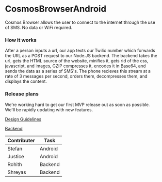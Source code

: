 CosmosBrowserAndroid
====================

Cosmos Browser allows the user to connect to the internet through the use of SMS. No data or WiFi required.

### How it works

After a person inputs a url, our app texts our Twilio number which forwards the URL as a POST request to our Node.JS backend. The backend takes the url, gets the HTML source of the website, minifies it, gets rid of the css, javascript, and images, GZIP compresses it, encodes it in Base64, and sends the data as a series of SMS's. The phone recieves this stream at a rate of 3 messages per second, orders them, decompresses them, and displays the content.

### Release plans

We're working hard to get our first MVP release out as soon as possible. We'll be rapidly updating with new features.

[Design Guidelines](https://google-styleguide.googlecode.com/svn/trunk/javaguide.html)

[Backend](https://github.com/Rohfosho/CosmosBrowserBackend)


Contributer | Task
--- | ---
Stefan | Android
Justice | Android
Rohith | Backend
Shreyas | Backend
